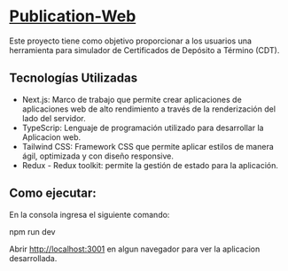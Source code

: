 # [Publication-Web](https://publication-page.vercel.app/)

Este proyecto tiene como objetivo proporcionar a los usuarios una herramienta para simulador de Certificados de Depósito a Término (CDT).

## Tecnologías Utilizadas

- Next.js: Marco de trabajo que permite crear aplicaciones de aplicaciones web de alto rendimiento a través de la renderización del lado del servidor.
- TypeScrip: Lenguaje de programación utilizado para desarrollar la Aplicacion web.
- Tailwind CSS: Framework CSS que permite aplicar estilos de manera ágil, optimizada y con diseño responsive.
- Redux - Redux toolkit: permite la gestión de estado para la aplicación.

## Como ejecutar:

En la consola ingresa el siguiente comando:

npm run dev

Abrir [http://localhost:3001](http://localhost:3001) en algun navegador para ver la aplicacion desarrollada.
